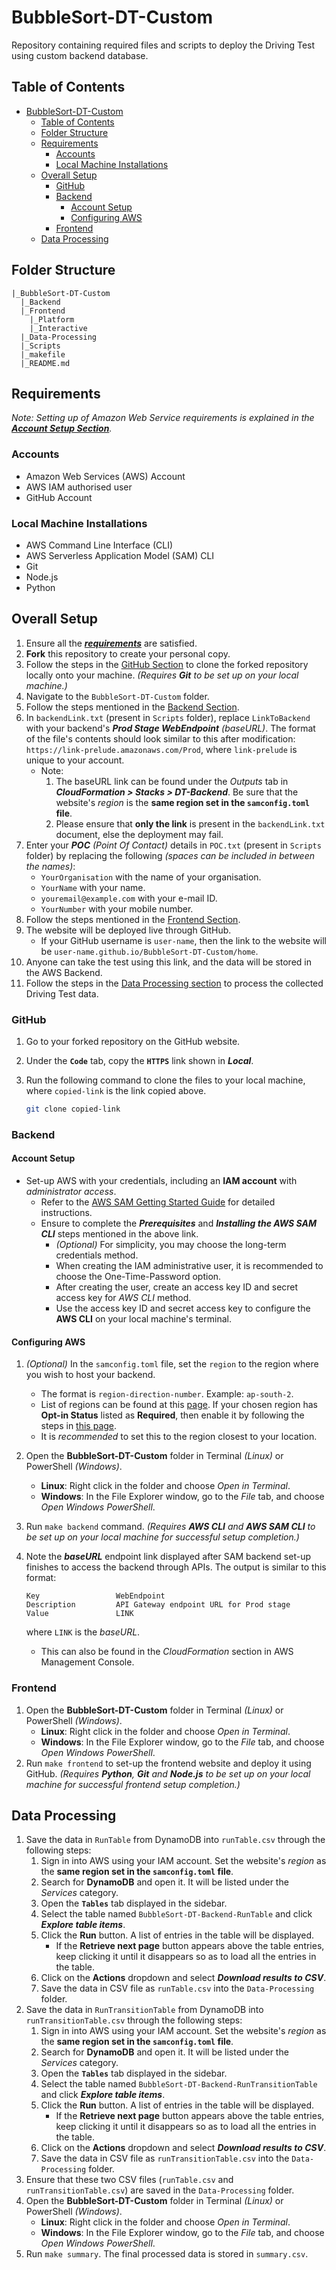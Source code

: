 # BubbleSort-DT-Custom

Repository containing required files and scripts to deploy the Driving Test using custom backend database.

## Table of Contents

- [BubbleSort-DT-Custom](#bubblesort-dt-custom)
  - [Table of Contents](#table-of-contents)
  - [Folder Structure](#folder-structure)
  - [Requirements](#requirements)
    - [Accounts](#accounts)
    - [Local Machine Installations](#local-machine-installations)
  - [Overall Setup](#overall-setup)
    - [GitHub](#github)
    - [Backend](#backend)
      - [Account Setup](#account-setup)
      - [Configuring AWS](#configuring-aws)
    - [Frontend](#frontend)
  - [Data Processing](#data-processing)

## Folder Structure

```text
|_BubbleSort-DT-Custom
  |_Backend
  |_Frontend
    |_Platform
    |_Interactive
  |_Data-Processing
  |_Scripts
  |_makefile
  |_README.md
```

## Requirements

_Note: Setting up of Amazon Web Service requirements is explained in the [**Account Setup Section**](#account-setup)._

### Accounts

- Amazon Web Services (AWS) Account
- AWS IAM authorised user
- GitHub Account

### Local Machine Installations

- AWS Command Line Interface (CLI)
- AWS Serverless Application Model (SAM) CLI
- Git
- Node.js
- Python

## Overall Setup

1. Ensure all the [_**requirements**_](#requirements) are satisfied.
2. **Fork** this repository to create your personal copy.
3. Follow the steps in the [GitHub Section](#github) to clone the forked repository locally onto your machine. _(Requires **Git** to be set up on your local machine.)_
4. Navigate to the `BubbleSort-DT-Custom` folder.
5. Follow the steps mentioned in the [Backend Section](#backend).
6. In `backendLink.txt` (present in `Scripts` folder), replace `LinkToBackend` with your backend's _**Prod Stage WebEndpoint** (baseURL)_. The format of the file's contents should look similar to this after modification: `https://link-prelude.amazonaws.com/Prod`, where `link-prelude` is unique to your account.
    - Note:
        1. The baseURL link can be found under the _Outputs_ tab in _**CloudFormation > Stacks > DT-Backend**_. Be sure that the website's _region_ is the **same region set in the `samconfig.toml` file**.
        2. Please ensure that **only the link** is present in the `backendLink.txt` document, else the deployment may fail.
7. Enter your _**POC** (Point Of Contact)_ details in `POC.txt` (present in `Scripts` folder) by replacing the following _(spaces can be included in between the names)_:
    - `YourOrganisation` with the name of your organisation.
    - `YourName` with your name.
    - `youremail@example.com` with your e-mail ID.
    - `YourNumber` with your mobile number.
8. Follow the steps mentioned in the [Frontend Section](#frontend).
9. The website will be deployed live through GitHub.
    - If your GitHub username is `user-name`, then the link to the website will be `user-name.github.io/BubbleSort-DT-Custom/home`.
10. Anyone can take the test using this link, and the data will be stored in the AWS Backend.
11. Follow the steps in the [Data Processing section](#data-processing) to process the collected Driving Test data.

### GitHub

1. Go to your forked repository on the GitHub website.
2. Under the **`Code`** tab, copy the **`HTTPS`** link shown in _**Local**_.
3. Run the following command to clone the files to your local machine, where `copied-link` is the link copied above.

    ```bash
    git clone copied-link
    ```

### Backend

#### Account Setup

- Set-up AWS with your credentials, including an **IAM account** with _administrator access_.
  - Refer to the [AWS SAM Getting Started Guide](https://docs.aws.amazon.com/serverless-application-model/latest/developerguide/prerequisites.html) for detailed instructions.
  - Ensure to complete the _**Prerequisites**_ and _**Installing the AWS SAM CLI**_ steps mentioned in the above link.
    - _(Optional)_ For simplicity, you may choose the long-term credentials method.
    - When creating the IAM administrative user, it is recommended to choose the One-Time-Password option.
    - After creating the user, create an access key ID and secret access key for _AWS CLI_ method.
    - Use the access key ID and secret access key to configure the **AWS CLI** on your local machine's terminal.

#### Configuring AWS

1. _(Optional)_ In the `samconfig.toml` file, set the `region` to the region where you wish to host your backend.
   - The format is `region-direction-number`. Example: `ap-south-2`.
   - List of regions can be found at this [page](https://docs.aws.amazon.com/AWSEC2/latest/UserGuide/using-regions-availability-zones.html#concepts-available-regions). If your chosen region has **Opt-in Status** listed as **Required**, then enable it by following the steps in [this page](https://docs.aws.amazon.com/accounts/latest/reference/manage-acct-regions.html#manage-acct-regions-enable-organization).
   - It is _recommended_ to set this to the region closest to your location.
2. Open the **BubbleSort-DT-Custom** folder in Terminal _(Linux)_ or PowerShell _(Windows)_.
    - **Linux**: Right click in the folder and choose _Open in Terminal_.
    - **Windows**: In the File Explorer window, go to the _File_ tab, and choose _Open Windows PowerShell_.
3. Run `make backend` command. _(Requires **AWS CLI** and **AWS SAM CLI** to be set up on your local machine for successful setup completion.)_
4. Note the _**baseURL**_ endpoint link displayed after SAM backend set-up finishes to access the backend through APIs. The output is similar to this format:

    ```text
    Key                 WebEndpoint
    Description         API Gateway endpoint URL for Prod stage
    Value               LINK
    ```

    where `LINK` is the _baseURL_.

    - This can also be found in the _CloudFormation_ section in AWS Management Console.

### Frontend

1. Open the **BubbleSort-DT-Custom** folder in Terminal _(Linux)_ or PowerShell _(Windows)_.
    - **Linux**: Right click in the folder and choose _Open in Terminal_.
    - **Windows**: In the File Explorer window, go to the _File_ tab, and choose _Open Windows PowerShell_.
2. Run `make frontend` to set-up the frontend website and deploy it using GitHub. _(Requires **Python**, **Git** and **Node.js** to be set up on your local machine for successful frontend setup completion.)_

## Data Processing

1. Save the data in `RunTable` from DynamoDB into `runTable.csv` through the following steps:
   1. Sign in into AWS using your IAM account. Set the website's _region_ as the **same region set in the `samconfig.toml` file**.
   2. Search for **DynamoDB** and open it. It will be listed under the _Services_ category.
   3. Open the **`Tables`** tab displayed in the sidebar.
   4. Select the table named `BubbleSort-DT-Backend-RunTable` and click _**Explore table items**_.
   5. Click the **Run** button. A list of entries in the table will be displayed.
      - If the **Retrieve next page** button appears above the table entries, keep clicking it until it disappears so as to load all the entries in the table.
   6. Click on the **Actions** dropdown and select _**Download results to CSV**_.
   7. Save the data in CSV file as `runTable.csv` into the `Data-Processing` folder.
2. Save the data in `RunTransitionTable` from DynamoDB into `runTransitionTable.csv` through the following steps:
   1. Sign in into AWS using your IAM account. Set the website's _region_ as the **same region set in the `samconfig.toml` file**.
   2. Search for **DynamoDB** and open it. It will be listed under the _Services_ category.
   3. Open the **`Tables`** tab displayed in the sidebar.
   4. Select the table named `BubbleSort-DT-Backend-RunTransitionTable` and click _**Explore table items**_.
   5. Click the **Run** button. A list of entries in the table will be displayed.
      - If the **Retrieve next page** button appears above the table entries, keep clicking it until it disappears so as to load all the entries in the table.
   6. Click on the **Actions** dropdown and select _**Download results to CSV**_.
   7. Save the data in CSV file as `runTransitionTable.csv` into the `Data-Processing` folder.
3. Ensure that these two CSV files (`runTable.csv` and `runTransitionTable.csv`) are saved in the `Data-Processing` folder.
4. Open the **BubbleSort-DT-Custom** folder in Terminal _(Linux)_ or PowerShell _(Windows)_.
    - **Linux**: Right click in the folder and choose _Open in Terminal_.
    - **Windows**: In the File Explorer window, go to the _File_ tab, and choose _Open Windows PowerShell_.
5. Run `make summary`. The final processed data is stored in `summary.csv`.
